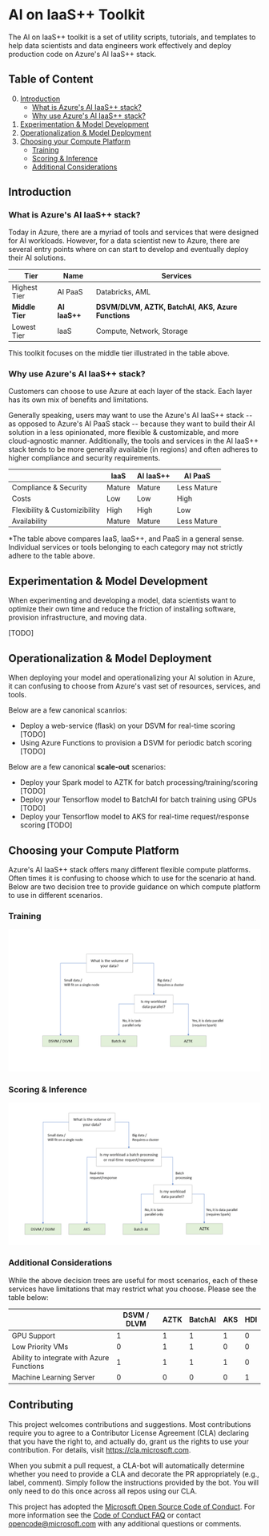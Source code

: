 
# AI on IaaS++ Toolkit

The AI on IaaS++ toolkit is a set of utility scripts, tutorials, and templates to help data scientists and data engineers work effectively and deploy production code on Azure's AI IaaS++ stack.

## Table of Content
0. [Introduction](#introduction)
    - [What is Azure's AI IaaS++ stack?](#what)
    - [Why use Azure's AI IaaS++ stack?](#why)
1. [Experimentation & Model Development](#experimentation-&-model-development)
2. [Operationalization & Model Deployment](#operationalization-&-model-deployment)
3. [Choosing your Compute Platform](#choosing-your-compute-platform)
    - [Training](#choosing-your-compute-platform-training)
    - [Scoring & Inference](#choosing-your-compute-platform-scoring-&-inference)
    - [Additional Considerations](#choosing-your-compute-platform-additional-considerations)

## Introduction <a name="introduction"></a>

### What is Azure's AI IaaS++ stack? <a name="what"></a>
Today in Azure, there are a myriad of tools and services that were designed for AI workloads. However, for a data scientist new to Azure, there are several entry points where on can start to develop and eventually deploy their AI solutions. 

| Tier         | Name   | Services                                       |
|--------------|--------|------------------------------------------------|
| Highest Tier | AI PaaS   | Databricks, AML                                |
| **Middle Tier**  | **AI IaaS++** | **DSVM/DLVM, AZTK, BatchAI, AKS, Azure Functions** |
| Lowest Tier  | IaaS   | Compute, Network, Storage                      |

This toolkit focuses on the middle tier illustrated in the table above.

### Why use Azure's AI IaaS++ stack? <a name="why"></a>
Customers can choose to use Azure at each layer of the stack. Each layer has its own mix of benefits and limitations. 

Generally speaking, users may want to use the Azure's AI IaaS++ stack -- as opposed to Azure's AI PaaS stack -- because they want to build their AI solution in a less opinionated, more flexible & customizable, and more cloud-agnostic manner. Additionally, the tools and services in the AI IaaS++ stack tends to be more generally available (in regions) and often adheres to higher compliance and security requirements. 

| | IaaS | AI IaaS++ | AI PaaS | 
| --- | --- | --- | --- |
| Compliance & Security | Mature | Mature | Less Mature |
| Costs | Low | Low | High |
| Flexibility & Customizibility | High | High | Low |
| Availability | Mature | Mature | Less Mature |

*The table above compares IaaS, IaaS++, and PaaS in a general sense. Individual services or tools belonging to each category may not strictly adhere to the table above.

## Experimentation & Model Development <a name="experimentation-&-model-development"></a>
When experimenting and developing a model, data scientists want to optimize their own time and reduce the friction of installing software, provision infrastructure, and moving data. 

[TODO]

## Operationalization & Model Deployment <a name="operationalization-&-model-deployment"></a>
When deploying your model and operationalizing your AI solution in Azure, it can confusing to choose from Azure's vast set of resources, services, and tools. 

Below are a few canonical scanrios:
- Deploy a web-service (flask) on your DSVM for real-time scoring [TODO]
- Using Azure Functions to provision a DSVM for periodic batch scoring [TODO]

Below are a few canonical __scale-out__ scenarios:
- Deploy your Spark model to AZTK for batch processing/training/scoring [TODO]
- Deploy your Tensorflow model to BatchAI for batch training using GPUs [TODO]
- Deploy your Tensorflow model to AKS for real-time request/response scoring [TODO]

## Choosing your Compute Platform <a name="choosing-your-compute-platform"></a>
Azure's AI IaaS++ stack offers many different flexible compute platforms. Often times it is confusing to choose which to use for the scenario at hand. Below are two decision tree to provide guidance on which compute platform to use in different scenarios. 

### Training <a name="choosing-your-compute-platform-training"></a>
![Decision Tree for Experimentation & Training Workloads](assets/decision_tree_for_experimentation_and_training.png)

### Scoring & Inference <a name="choosing-your-compute-platform-scoring-&-inference"></a>
![Decision Tree for Scoring & Inference](assets/decision_tree_for_scoring_and_inference.png)

### Additional Considerations <a name="choosing-your-compute-platform-additional-considerations"></a>
While the above decision trees are useful for most scenarios, each of these services have limitations that may restrict what you choose. Please see the table below:

| | DSVM / DLVM | AZTK | BatchAI | AKS | HDI | 
| --- | --- | --- | --- | --- | --- |
| GPU Support | 1 | 1 | 1 | 1 | 0 |
| Low Priority VMs | 0 | 1 | 1 | 0 | 0 |
| Ability to integrate with Azure Functions | 1 | 1 | 1 | 1 | 0 |
| Machine Learning Server | 0 | 0 | 0 | 0 | 1 |

## Contributing

This project welcomes contributions and suggestions.  Most contributions require you to agree to a
Contributor License Agreement (CLA) declaring that you have the right to, and actually do, grant us
the rights to use your contribution. For details, visit https://cla.microsoft.com.

When you submit a pull request, a CLA-bot will automatically determine whether you need to provide
a CLA and decorate the PR appropriately (e.g., label, comment). Simply follow the instructions
provided by the bot. You will only need to do this once across all repos using our CLA.

This project has adopted the [Microsoft Open Source Code of Conduct](https://opensource.microsoft.com/codeofconduct/).
For more information see the [Code of Conduct FAQ](https://opensource.microsoft.com/codeofconduct/faq/) or
contact [opencode@microsoft.com](mailto:opencode@microsoft.com) with any additional questions or comments.
